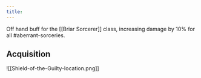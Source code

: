 ```yaml
---
title:
---
```

Off hand buff for the [[Briar Sorcerer]] class, increasing damage by 10% for all #aberrant-sorceries.
## Acquisition
![[Shield-of-the-Guilty-location.png]]
